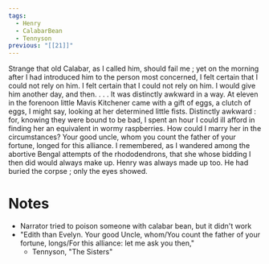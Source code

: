 ```yaml
---
tags:
  - Henry
  - CalabarBean
  - Tennyson
previous: "[[21]]"
---
```

Strange that old Calabar, as I called him, should fail me ; yet on the morning after I had introduced him to the person most concerned, I felt certain that I could not rely on him. I felt certain that I could not rely on him. I would give him another day, and then. . . . It was distinctly awkward in a way. At eleven in the forenoon little Mavis Kitchener came with a gift of eggs, a clutch of eggs, I might say, looking at her determined little fists. Distinctly awkward : for, knowing they were bound to be bad, I spent an hour I could ill afford in finding her an equivalent in wormy raspberries. How could I marry her in the circumstances? Your good uncle, whom you count the father of your fortune, longed for this alliance. I remembered, as I wandered among the abortive Bengal attempts of the rhododendrons, that she whose bidding I then did would always make up. Henry was always made up too. He had buried the corpse ; only the eyes showed.

# Notes
- Narrator tried to poison someone with calabar bean, but it didn't work
- "Edith than Evelyn. Your good Uncle, whom/You count the father of your fortune, longs/For this alliance: let me ask you then,"
	- Tennyson, "The Sisters"